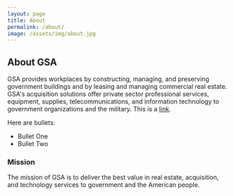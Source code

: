 ```yaml
---
layout: page
title: About
permalink: /about/
image: /assets/img/about.jpg
---
```


## About GSA

GSA provides workplaces by constructing, managing, and preserving government buildings and by leasing and managing commercial real estate. GSA's acquisition solutions offer private sector professional services, equipment, supplies, telecommunications, and information technology to government organizations and the military. This is a [link](www.link.com).

Here are bullets:

* Bullet One
* Bullet Two

### Mission

The mission of GSA is to deliver the best value in real estate, acquisition, and technology services to government and the American people.
